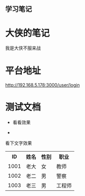 ## 学习笔记
# 大侠的笔记
我是大侠不服来战
# 平台地址
http://192.168.5.178:3000/user/login
# 测试文档
+ 看看效果
-

看下文字效果 

<table data-hy-role="doctbl">
  <tr>
      <th>ID</th>
      <th>姓名</th>
      <th>性别</th>
      <th>职业</th>
  </tr>
  <tr>
      <td>1001</td>
      <td>老大</td>
      <td>女</td>
      <td>教师</td>
  </tr>
  <tr>
      <td>1002</td>
      <td>老二</td>
      <td>男</td>
      <td>警察</td>
  </tr>
    <tr>
      <td>1003</td>
      <td>老三</td>
      <td>男</td>
      <td>工程师</td>
  </tr>
  
</table>
